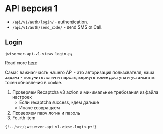 # API версия 1

* `/api/v1/auth/login/` - authentication.
* `/api/v1/auth/send_code/` - send SMS or Call.

## Login

`jwtserver.api.v1.views.login.py`

Read more [here](./src/jwtserver/api/v1/views/login.py)

Самая важная часть нашего API - это авторизация пользователя, наша задача - получить логин и пароль,
вернуть токен доступа и установить токен обновления в cookie.

1. Проверяем Recaptcha v3 action и минимальные требования из файла настроек
    * Если recaptcha success, идем дальше
    * Иначе возвращаем 
2. Проверяем пару логин и пароль
3. Fourth item


```Python hl_lines="8-9  11  14"
{!../src/jwtserver.api.v1.views.login.py!}
```